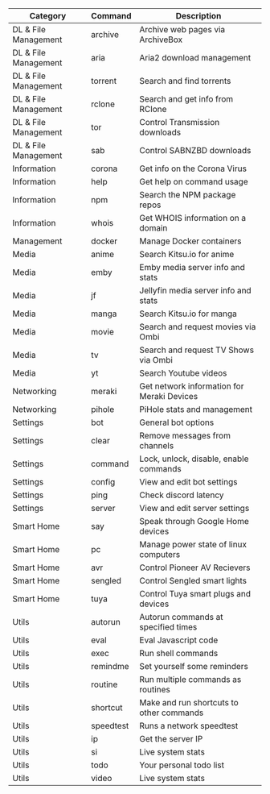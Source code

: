 | Category             | Command   | Description                                |
| -------------------- | --------- | ------------------------------------------ |
| DL & File Management | archive   | Archive web pages via ArchiveBox           |
| DL & File Management | aria      | Aria2 download management                  |
| DL & File Management | torrent   | Search and find torrents                   |
| DL & File Management | rclone    | Search and get info from RClone            |
| DL & File Management | tor       | Control Transmission downloads             |
| DL & File Management | sab       | Control SABNZBD downloads                  |
| Information          | corona    | Get info on the Corona Virus               |
| Information          | help      | Get help on command usage                  |
| Information          | npm       | Search the NPM package repos               |
| Information          | whois     | Get WHOIS information on a domain          |
| Management           | docker    | Manage Docker containers                   |
| Media                | anime     | Search Kitsu.io for anime                  |
| Media                | emby      | Emby media server info and stats           |
| Media                | jf        | Jellyfin media server info and stats       |
| Media                | manga     | Search Kitsu.io for manga                  |
| Media                | movie     | Search and request movies via Ombi         |
| Media                | tv        | Search and request TV Shows via Ombi       |
| Media                | yt        | Search Youtube videos                      |
| Networking           | meraki    | Get network information for Meraki Devices |
| Networking           | pihole    | PiHole stats and management                |
| Settings             | bot       | General bot options                        |
| Settings             | clear     | Remove messages from channels              |
| Settings             | command   | Lock, unlock, disable, enable commands     |
| Settings             | config    | View and edit bot settings                 |
| Settings             | ping      | Check discord latency                      |
| Settings             | server    | View and edit server settings              |
| Smart Home           | say       | Speak through Google Home devices          |
| Smart Home           | pc        | Manage power state of linux computers      |
| Smart Home           | avr       | Control Pioneer AV Recievers               |
| Smart Home           | sengled   | Control Sengled smart lights               |
| Smart Home           | tuya      | Control Tuya smart plugs and devices       |
| Utils                | autorun   | Autorun commands at specified times        |
| Utils                | eval      | Eval Javascript code                       |
| Utils                | exec      | Run shell commands                         |
| Utils                | remindme  | Set yourself some reminders                |
| Utils                | routine   | Run multiple commands as routines          |
| Utils                | shortcut  | Make and run shortcuts to other commands   |
| Utils                | speedtest | Runs a network speedtest                   |
| Utils                | ip        | Get the server IP                          |
| Utils                | si        | Live system stats                          |
| Utils                | todo      | Your personal todo list                    |
| Utils                | video     | Live system stats                          |